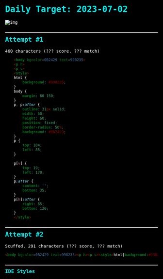 # Daily Target: 2023-07-02

![img](https://firebasestorage.googleapis.com/v0/b/cssbattleapp.appspot.com/o/user%2Fummd3POvEDfFyeFvVdOMG3OOrwE2%2Ftargets%2Ftarget_vqtT6vS.png?alt=media)

## Attempt #1
460 characters (??? score, ??? match)

```html
    <body bgcolor=0B2429 text=998235>
    <p h>
    <p v>
    <style>
    html {
        background: #998235;
    }
    body {
        margin: 80 150;
    }
    p, p:after {
        outline: 31px solid;
        width: 60;
        height: 60;
        position: fixed;
        border-radius: 50%;
        background: #0B2429;
    }
    p {
        top: 104;
        left: 85;
    }
    
    p[v] {
        top: 19;
        left: 170;
    }
    p:after {
        content: '';
        bottom: 35;
    }
    p[h]:after {
        right: 85;
        bottom: 120;
    }
    </style>
```

## Attempt #2
Scuffed, 291 characters (??? score, ??? match)

```html
<body bgcolor=0B2429 text=998235><p h><p v><style>html{background:#998235}body{margin:80 150}p,p:after{outline:31px solid;width:60;height:60;position:fixed;border-radius:50%;background:#0b2429}p{top:104;left:85}p[v]{top:19;left:170}p:after{content:'';bottom:35}p[h]:after{right:85;bottom:120
```


### IDE Styles
<style>
    html {
        background: #000;

    }
    * {
        color: #fff;
        font-family: monospace;
    }
    h1, h2, h3, h4, h5, h6, tr > td:first-of-type, th {
        color: #0ee !important;
    }
    tr > td:first-child {
        color: #ee0 !important;
    }
    h2, h3 {
        border-top: 2px solid #fff;
        padding-top: 2%;
        margin-top: 5% !important;
    }
    tr > td {
        vertical-align: middle !important; 
    }
    a {
        font-family: 'Times New Roman', monospace;
    }
    pre {
        background: #000 !important;
    }
</style>